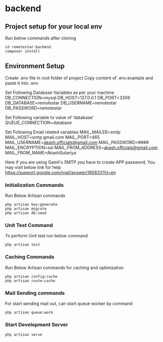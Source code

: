 # backend

## Project setup for your local env
Run below commands after cloning
```
cd remotestar-backend
composer install
```

## Environment Setup
Create .env file in root folder of project
Copy content of .env.example and paste it into .env

Set Following Database Variables as per your machine
DB_CONNECTION=mysql
DB_HOST=127.0.0.1
DB_PORT=3306
DB_DATABASE=remotestar
DB_USERNAME=remotestar
DB_PASSWORD=remotestar

Set Following variable to value of 'database'
QUEUE_CONNECTION=database

Set Following Email related variables
MAIL_MAILER=smtp
MAIL_HOST=smtp.gmail.com
MAIL_PORT=465
MAIL_USERNAME=akash.officials@gmail.com
MAIL_PASSWORD=####
MAIL_ENCRYPTION=ssl
MAIL_FROM_ADDRESS=akash.officials@gmail.com
MAIL_FROM_NAME=AkashSutariya

Here if you are using Gamil's SMTP you have to create APP password,
You may visit below link for help
https://support.google.com/mail/answer/185833?hl=en


### Initialization Commands

Run Below Artisan commands
```
php artisan key:generate
php artisan migrate
php artisan db:seed
```

### Unit Test Command
To perform Unit test run below command
```
php artisan test
```

### Caching Commands
Run Below Artisan commands for caching and optimization
```
php artisan config:cache
php artisan route:cache
```

### Mail Sending commands
For start sending mail out, can start queue worker by command
```
php artisan queue:work
```

### Start Development Server
```
php artisan serve
```
